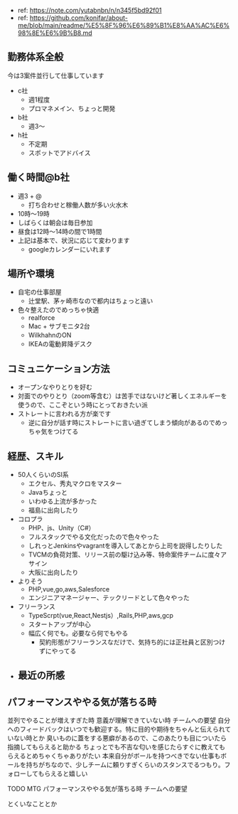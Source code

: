 - ref: https://note.com/yutabnbn/n/n345f5bd92f01
- ref: https://github.com/konifar/about-me/blob/main/readme/%E5%8F%96%E6%89%B1%E8%AA%AC%E6%98%8E%E6%9B%B8.md

## 勤務体系全般

今は3案件並行して仕事しています

- c社
  - 週1程度
  - プロマネメイン、ちょっと開発
- b社
  - 週3〜
- h社
  - 不定期
  - スポットでアドバイス 

## 働く時間@b社

- 週3 + @
  - 打ち合わせと稼働人数が多い火水木
- 10時〜19時  
- しばらくは朝会は毎日参加
- 昼食は12時〜14時の間で1時間
- 上記は基本で、状況に応じて変わります
  - googleカレンダーにいれます


## 場所や環境

- 自宅の仕事部屋
  - 辻堂駅、茅ヶ崎市なので都内はちょっと遠い
- 色々整えたのでめっちゃ快適
  - realforce
  - Mac + サブモニタ2台
  - WilkhahnのON
  - IKEAの電動昇降デスク

## コミュニケーション方法

- オープンなやりとりを好む
- 対面でのやりとり（zoom等含む）は苦手ではないけど著しくエネルギーを使うので、ここぞという時にとっておきたい派
- ストレートに言われる方が楽です
  - 逆に自分が話す時にストレートに言い過ぎてしまう傾向があるのでめっちゃ気をつけてる

## 経歴、スキル
- 50人くらいのSI系
  - エクセル、秀丸マクロをマスター
  - Javaちょっと
  - いわゆる上流が多かった
  - 福島に出向したり
- コロプラ
  - PHP、js、Unity（C#）
  - フルスタックでやる文化だったので色々やった
  - しれっとJenkinsやvagrantを導入してあとから上司を説得したりした
  - TVCMの負荷対策、リリース前の駆け込み等、特命案件チームに度々アサイン
  - 大阪に出向したり  
- よりそう
  - PHP,vue,go,aws,Salesforce
  - エンジニアマネージャー、テックリードとして色々やった   
- フリーランス
  - TypeScrpt(vue,React,Nestjs）,Rails,PHP,aws,gcp
  - スタートアップが中心
  - 幅広く何でも。必要なら何でもやる
    - 契約形態がフリーランスなだけで、気持ち的には正社員と区別つけずにやってる 
- 最近の所感
  - 


## パフォーマンスややる気が落ちる時



並列でやることが増えすぎた時
意義が理解できていない時
チームへの要望
自分へのフィードバックはいつでも歓迎する。特に目的や期待をちゃんと伝えられていない時とか
臭いものに蓋をする悪癖があるので、このあたりも目についたら指摘してもらえると助かる
ちょっとでも不吉な匂いを感じたらすぐに教えてもらえるとめちゃくちゃありがたい
本来自分がボールを持つべきでない仕事もボールを持ちがちなので、少しチームに頼りすぎくらいのスタンスでるつもり。フォローしてもらえると嬉しい


TODO
MTG
パフォーマンスややる気が落ちる時
チームへの要望

とくいなこととか
